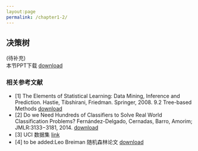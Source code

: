 ```yaml
---
layout:page
permalink: /chapter1-2/
---
```


## 决策树
(待补充)<br>
本节PPT下载 [download](https://share.weiyun.com/5Pu06bD)
### 相关参考文献
- [1] The Elements of Statistical Learning: Data Mining, Inference and Prediction. Hastie, Tibshirani, Friedman. Springer, 2008. 9.2 Tree-based Methods [download](https://share.weiyun.com/56tgGcm)
- [2] Do we Need Hundreds of Classifiers to Solve Real World Classification Problems?  Fernández-Delgado, Cernadas, Barro, Amorim; JMLR:3133−3181, 2014. [download]()
- [3] UCI 数据集 [link](http://archive.ics.uci.edu/ml/)
- [4] to be added:Leo Breiman 随机森林论文 [download]()
